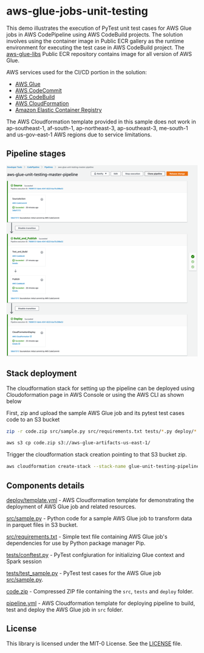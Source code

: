 # aws-glue-jobs-unit-testing

This demo illustrates the execution of PyTest unit test cases for AWS Glue jobs in AWS CodePipeline using AWS CodeBuild projects. The solution involves using the container image in Public ECR gallery as the runtime environment for executing the test case in AWS CodeBuild project. The [aws-glue-libs](https://gallery.ecr.aws/amazon/aws-glue-libs) Public ECR repository contains image for all version of AWS Glue.

AWS services used for the CI/CD portion in the solution:

- [AWS Glue](https://aws.amazon.com/glue/)
- [AWS CodeCommit](https://aws.amazon.com/codecommit/)
- [AWS CodeBuild](https://aws.amazon.com/codebuild/)
- [AWS CloudFormation](https://aws.amazon.com/cloudformation/)
- [Amazon Elastic Container Registry](https://aws.amazon.com/ecr/)

The AWS Cloudformation template provided in this sample does not work in ap-southeast-1, af-south-1, ap-northeast-3, ap-southeast-3, me-south-1 and us-gov-east-1 AWS regions due to service limitations.

## Pipeline stages

![Pipeline stages](assets/pipeline-stages.png)

## Stack deployment

The cloudformation stack for setting up the pipeline can be deployed using Cloudoformation page in AWS Console or using the AWS CLI as shown below

First, zip and upload the sample AWS Glue job and its pytest test cases code to an S3 bucket

```bash
zip -r code.zip src/sample.py src/requirements.txt tests/*.py deploy/*.yml
```

```bash
aws s3 cp code.zip s3://aws-glue-artifacts-us-east-1/
```

Trigger the cloudformation stack creation pointing to that S3 bucket zip.

```bash
aws cloudformation create-stack --stack-name glue-unit-testing-pipeline --template-body file://pipeline.yml --parameters ParameterKey=ApplicationStackName,ParameterValue=glue-codepipeline-app ParameterKey=BucketName,ParameterValue=aws-glue-artifacts-us-east-1 ParameterKey=BranchName,ParameterValue=master ParameterKey=CodeZipFile,ParameterValue=code.zip ParameterKey=RepositoryName,ParameterValue=aws-glue-unit-testing ParameterKey=TestReportGroupName,ParameterValue=glue-unittest-report --capabilities CAPABILITY_NAMED_IAM
```

## Components details

[deploy/template.yml](deploy/template.yml) - AWS Cloudformation template for demonstrating the deployment of AWS Glue job and related resources.

[src/sample.py](src/sample.py) - Python code for a sample AWS Glue job to transform data in parquet files in S3 bucket.

[src/requirements.txt](src/requirements.txt) - Simple text file containing AWS Glue job's dependencies for use by Python package manager Pip.

[tests/conftest.py](tests/conftest.py) - PyTest confgiuration for initializing Glue context and Spark session

[tests/test_sample.py](tests/test_sample.py) - PyTest test cases for the AWS Glue job [src/sample.py](src/sample.py).

[code.zip](code.zip) - Compressed ZIP file containing the `src`, `tests` and `deploy` folder.

[pipeline.yml](pipeline.yml) - AWS Cloudformation template for deploying pipeline to build, test and deploy the AWS Glue job in `src` folder.

## License

This library is licensed under the MIT-0 License. See the [LICENSE](LICENSE) file.
